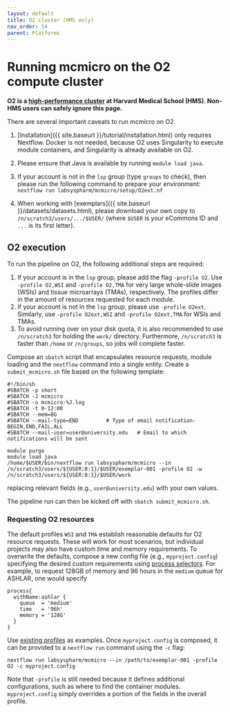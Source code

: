 ```yaml
---
layout: default
title: O2 cluster (HMS only)
nav_order: 14
parent: Platforms
---
```


# Running mcmicro on the O2 compute cluster

**O2 is a [high-performance cluster](https://harvardmed.atlassian.net/wiki/spaces/O2/overview) at Harvard Medical School (HMS). Non-HMS users can safely ignore this page.**

There are several important caveats to run mcmicro on O2.

1. [Installation]({{ site.baseurl }}/tutorial/installation.html) only requires Nextflow. Docker is not needed, because O2 uses Singularity to execute module containers, and Singularity is already available on O2.

1. Please ensure that Java is available by running `module load java`.

1. If your account is not in the `lsp` group (type `groups` to check), then please run the following command to prepare your environment: `nextflow run labsyspharm/mcmicro/setup/O2ext.nf`

1. When working with [exemplars]({{ site.baseurl }}/datasets/datasets.html), please download your own copy to `/n/scratch3/users/.../$USER/` (where `$USER` is your eCommons ID and `...` is its first letter).

## O2 execution

To run the pipeline on O2, the following additional steps are required:
1. If your account is in the `lsp` group, please add the flag `-profile O2`. Use `-profile O2,WSI` and `-profile O2,TMA` for very large whole-slide images (WSIs) and tissue microarrays (TMAs), respectively. The profiles differ in the amount of resources requested for each module.
1. If your account is not in the `lsp` group, please use `-profile O2ext`. Similarly, use `-profile O2ext,WSI` and `-profile O2ext,TMA` for WSIs and TMAs.
1. To avoid running over on your disk quota, it is also recommended to use `/n/scratch3` for holding the `work/` directory. Furthermore, `/n/scratch3` is faster than `/home` or `/n/groups`, so jobs will complete faster. 

Compose an `sbatch` script that encapsulates resource requests, module loading and the `nextflow` command into a single entity. Create a `submit_mcmicro.sh` file based on the following template:

```
#!/bin/sh
#SBATCH -p short
#SBATCH -J mcmicro              
#SBATCH -o mcmicro-%J.log
#SBATCH -t 0-12:00
#SBATCH --mem=8G
#SBATCH --mail-type=END         # Type of email notification- BEGIN,END,FAIL,ALL
#SBATCH --mail-user=user@university.edu   # Email to which notifications will be sent

module purge
module load java
/home/$USER/bin/nextflow run labsyspharm/mcmicro --in /n/scratch3/users/${USER:0:1}/$USER/exemplar-001 -profile O2 -w /n/scratch3/users/${USER:0:1}/$USER/work
```
replacing relevant fields (e.g., `user@university.edu`) with your own values.

The pipeline run can then be kicked off with `sbatch submit_mcmicro.sh`.

### Requesting O2 resources

The default profiles `WSI` and `TMA` establish reasonable defaults for O2 resource requests. These will work for most scenarios, but individual projects may also have custom time and memory requirements. To overwrite the defaults, compose a new config file (e.g., `myproject.config`) specifying the desired custom requirements using [process selectors](https://www.nextflow.io/docs/latest/config.html#process-selectors). For example, to request 128GB of memory and 96 hours in the `medium` queue for ASHLAR, one would specify
```
process{
  withName:ashlar {
    queue  = 'medium'
    time   = '96h'
    memory = '128G'
  }
}
```
Use [existing profiles](https://github.com/labsyspharm/mcmicro/blob/master/config/tma.config) as examples. Once `myproject.config` is composed, it can be provided to a `nextflow run` command using the `-c` flag:

```
nextflow run labsyspharm/mcmicro --in /path/to/exemplar-001 -profile O2 -c myproject.config
```

Note that `-profile` is still needed because it defines additional configurations, such as where to find the container modules. `myproject.config` simply overrides a portion of the fields in the overall profile.
